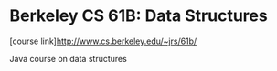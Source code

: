 # Berkeley CS 61B: Data Structures
[course link]<http://www.cs.berkeley.edu/~jrs/61b/>

Java course on data structures

